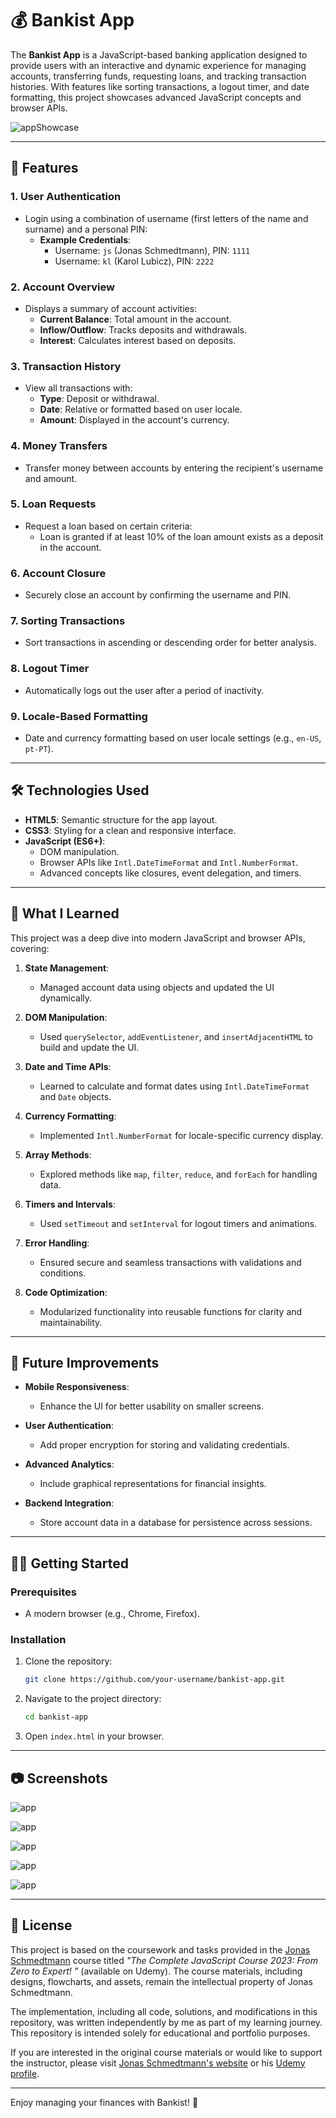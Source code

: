 # 💰 Bankist App

The **Bankist App** is a JavaScript-based banking application designed to provide users with an interactive and dynamic experience for managing accounts, transferring funds, requesting loans, and tracking transaction histories. With features like sorting transactions, a logout timer, and date formatting, this project showcases advanced JavaScript concepts and browser APIs.

![appShowcase](assets/BankistGif.gif)

---

## 🚀 Features

### **1. User Authentication**
- Login using a combination of username (first letters of the name and surname) and a personal PIN:
  - **Example Credentials**:
    - Username: `js` (Jonas Schmedtmann), PIN: `1111`
    - Username: `kl` (Karol Lubicz), PIN: `2222`

### **2. Account Overview**
- Displays a summary of account activities:
  - **Current Balance**: Total amount in the account.
  - **Inflow/Outflow**: Tracks deposits and withdrawals.
  - **Interest**: Calculates interest based on deposits.

### **3. Transaction History**
- View all transactions with:
  - **Type**: Deposit or withdrawal.
  - **Date**: Relative or formatted based on user locale.
  - **Amount**: Displayed in the account's currency.

### **4. Money Transfers**
- Transfer money between accounts by entering the recipient's username and amount.

### **5. Loan Requests**
- Request a loan based on certain criteria:
  - Loan is granted if at least 10% of the loan amount exists as a deposit in the account.

### **6. Account Closure**
- Securely close an account by confirming the username and PIN.

### **7. Sorting Transactions**
- Sort transactions in ascending or descending order for better analysis.

### **8. Logout Timer**
- Automatically logs out the user after a period of inactivity.

### **9. Locale-Based Formatting**
- Date and currency formatting based on user locale settings (e.g., `en-US`, `pt-PT`).

---

## 🛠️ Technologies Used

- **HTML5**: Semantic structure for the app layout.
- **CSS3**: Styling for a clean and responsive interface.
- **JavaScript (ES6+)**: 
  - DOM manipulation.
  - Browser APIs like `Intl.DateTimeFormat` and `Intl.NumberFormat`.
  - Advanced concepts like closures, event delegation, and timers.


---

## 📖 What I Learned

This project was a deep dive into modern JavaScript and browser APIs, covering:

1. **State Management**:
   - Managed account data using objects and updated the UI dynamically.

2. **DOM Manipulation**:
   - Used `querySelector`, `addEventListener`, and `insertAdjacentHTML` to build and update the UI.

3. **Date and Time APIs**:
   - Learned to calculate and format dates using `Intl.DateTimeFormat` and `Date` objects.

4. **Currency Formatting**:
   - Implemented `Intl.NumberFormat` for locale-specific currency display.

5. **Array Methods**:
   - Explored methods like `map`, `filter`, `reduce`, and `forEach` for handling data.

6. **Timers and Intervals**:
   - Used `setTimeout` and `setInterval` for logout timers and animations.

7. **Error Handling**:
   - Ensured secure and seamless transactions with validations and conditions.

8. **Code Optimization**:
   - Modularized functionality into reusable functions for clarity and maintainability.

---

## 🌟 Future Improvements

- **Mobile Responsiveness**:
  - Enhance the UI for better usability on smaller screens.

- **User Authentication**:
  - Add proper encryption for storing and validating credentials.

- **Advanced Analytics**:
  - Include graphical representations for financial insights.

- **Backend Integration**:
  - Store account data in a database for persistence across sessions.

---

## 🧑‍💻 Getting Started

### Prerequisites
- A modern browser (e.g., Chrome, Firefox).

### Installation
1. Clone the repository:
   ```bash
   git clone https://github.com/your-username/bankist-app.git
   ```
2. Navigate to the project directory:
   ```bash
   cd bankist-app
   ```
3. Open `index.html` in your browser.

---

## 📷 Screenshots
![app](assets/image1.png)

![app](assets/image2.png)

![app](assets/image3.png)

![app](assets/image4.png)

![app](assets/image5.png)

---


## 📝 License


This project is based on the coursework and tasks provided in the [Jonas Schmedtmann](https://codingheroes.io/) course titled *"The Complete JavaScript Course 2023: From Zero to Expert!
"* (available on Udemy). The course materials, including designs, flowcharts, and assets, remain the intellectual property of Jonas Schmedtmann.

The implementation, including all code, solutions, and modifications in this repository, was written independently by me as part of my learning journey. This repository is intended solely for educational and portfolio purposes.

If you are interested in the original course materials or would like to support the instructor, please visit [Jonas Schmedtmann's website](https://codingheroes.io/) or his [Udemy profile](https://www.udemy.com/user/jonasschmedtmann/).

---

Enjoy managing your finances with Bankist! 🏦
